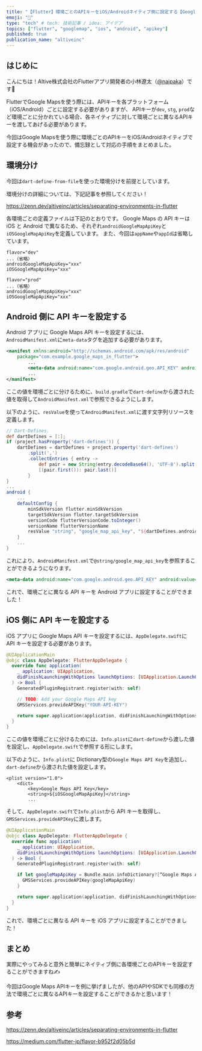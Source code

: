 ```yaml
---
title: "【Flutter】環境ごとのAPIキーをiOS/Androidネイティブ側に設定する【Google Maps API】"
emoji: "🔑"
type: "tech" # tech: 技術記事 / idea: アイデア
topics: ["flutter", "googlemap", "ios", "android", "apikey"]
published: true
publication_name: "altiveinc"
---
```


## はじめに

こんにちは！Altive株式会社のFlutterアプリ開発者の小林遼太（[@naipaka](https://twitter.com/naipakapaka)）です🦙

FlutterでGoogle Mapsを使う際には、APIキーを各プラットフォーム（iOS/Android）ごとに設定する必要がありますが、
APIキーが`dev`, `stg`, `prod`など環境ごとに分かれている場合、各ネイティブに対して環境ごとに異なるAPIキーを渡してあげる必要があります。

今回はGoogle Mapsを使う際に環境ごとのAPIキーをiOS/Androidネイティブで設定する機会があったので、備忘録として対応の手順をまとめました。

## 環境分け

今回は`dart-define-from-file`を使った環境分けを前提としています。

環境分けの詳細については、下記記事を参照してください！

https://zenn.dev/altiveinc/articles/separating-environments-in-flutter

各環境ごとの定義ファイルは下記のとおりです。
Google Maps の API キーは iOS と Android で異なるため、それぞれ`androidGoogleMapApiKey`と`iOSGoogleMapApiKey`を定義しています。
また、今回は`appName`や`appId`は省略しています。

```env:dart_defines/dev.env
flavor="dev"
...（省略）
androidGoogleMapApiKey="xxx"
iOSGoogleMapApiKey="xxx"
```

```env:dart_defines/prod.env
flavor="prod"
...（省略）
androidGoogleMapApiKey="xxx"
iOSGoogleMapApiKey="xxx"
```

## Android 側に API キーを設定する

Android アプリに Google Maps API キーを設定するには、`AndroidManifest.xml`に`meta-data`タグを追加する必要があります。

```xml:android/app/src/main/AndroidManifest.xml
<manifest xmlns:android="http://schemas.android.com/apk/res/android"
    package="com.example.google_maps_in_flutter">
        ...
        <meta-data android:name="com.google.android.geo.API_KEY" android:value="YOUR-KEY-HERE"/>
        ...
</manifest>
```

ここの値を環境ごとに分けるために、`build.gradle`で`dart-define`から渡された値を取得して`AndroidManifest.xml`で参照できるようにします。

以下のように、`resValue`を使って`AndroidManifest.xml`に渡す文字列リソースを定義します。

```gradle:android/app/build.gradle
// Dart-Defines.
def dartDefines = [:];
if (project.hasProperty('dart-defines')) {
    dartDefines = dartDefines + project.property('dart-defines')
        .split(',')
        .collectEntries { entry ->
            def pair = new String(entry.decodeBase64(), 'UTF-8').split('=')
            [(pair.first()): pair.last()]
        }
}
...
android {
    ...
    defaultConfig {
        minSdkVersion flutter.minSdkVersion
        targetSdkVersion flutter.targetSdkVersion
        versionCode flutterVersionCode.toInteger()
        versionName flutterVersionName
        resValue "string", "google_map_api_key", "${dartDefines.androidGoogleMapApiKey}"
    }
    ...
}
```

これにより、`AndroidManifest.xml`で`@string/google_map_api_key`を参照することができるようになります。

```xml:android/app/src/main/AndroidManifest.xml
<meta-data android:name="com.google.android.geo.API_KEY" android:value="@string/google_map_api_key"/>
```

これで、環境ごとに異なる API キーを Android アプリに設定することができました！

## iOS 側に API キーを設定する

iOS アプリに Google Maps API キーを設定するには、`AppDelegate.swift`に API キーを設定する必要があります。

```swift:ios/Runner/AppDelegate.swift
@UIApplicationMain
@objc class AppDelegate: FlutterAppDelegate {
  override func application(
    _ application: UIApplication,
    didFinishLaunchingWithOptions launchOptions: [UIApplication.LaunchOptionsKey: Any]?
  ) -> Bool {
    GeneratedPluginRegistrant.register(with: self)

    // TODO: Add your Google Maps API key
    GMSServices.provideAPIKey("YOUR-API-KEY")

    return super.application(application, didFinishLaunchingWithOptions: launchOptions)
  }
}
```

ここの値を環境ごとに分けるためには、`Info.plist`に`dart-define`から渡した値を設定し、`AppDelegate.swift`で参照する形にします。

以下のように、`Info.plist`に Dictionary型の`Google Maps API Key`を追加し、`dart-define`から渡された値を設定します。

```xml:ios/Runner/Info.plist
<plist version="1.0">
    <dict>
        <key>Google Maps API Key</key>
        <string>${iOSGoogleMapApiKey}</string>
        ...
```

そして、`AppDelegate.swift`で`Info.plist`から API キーを取得し、`GMSServices.provideAPIKey`に渡します。

```swift:ios/Runner/AppDelegate.swift
@UIApplicationMain
@objc class AppDelegate: FlutterAppDelegate {
  override func application(
    _ application: UIApplication,
    didFinishLaunchingWithOptions launchOptions: [UIApplication.LaunchOptionsKey: Any]?
  ) -> Bool {
    GeneratedPluginRegistrant.register(with: self)

    if let googleMapApiKey = Bundle.main.infoDictionary?[“Google Maps API Key”] as? String {
      GMSServices.provideAPIKey(googleMapApiKey)
    }

    return super.application(application, didFinishLaunchingWithOptions: launchOptions)
  }
}
```

これで、環境ごとに異なる API キーを iOS アプリに設定することができました！

## まとめ

実際にやってみると意外と簡単にネイティブ側に各環境ごとのAPIキーを設定することができますね✍️

今回はGoogle Maps APIキーを例に挙げましたが、他のAPIやSDKでも同様の方法で環境ごとに異なるAPIキーを設定することができるかと思います！

## 参考

https://zenn.dev/altiveinc/articles/separating-environments-in-flutter

https://medium.com/flutter-jp/flavor-b952f2d05b5d